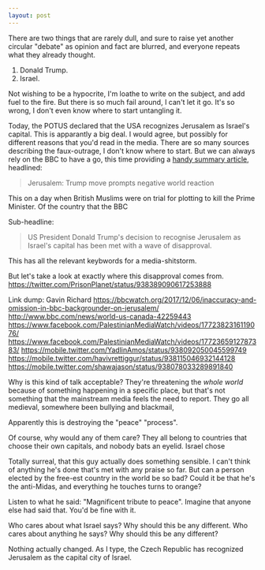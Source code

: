```yaml
---
layout: post
---
```


There are two things that are rarely dull, and sure to raise yet another
circular "debate" as opinion and fact are blurred, and everyone
repeats what they already thought.

1. Donald Trump.
1. Israel.

Not wishing to be a hypocrite, I'm loathe to write on the subject, and
add fuel to the fire. But there is so much fail around, I can't let it
go. It's so wrong, I don't even know where to start untangling it. 

Today, the POTUS declared that the USA recognizes Jerusalem as Israel's
capital. This is apparantly a big deal. I would agree, but possibly for
different reasons that you'd read in the media. There are so many
sources describing the faux-outrage, I don't know where to start. But we
can always rely on the BBC to have a go, this time providing a [handy summary article](http://www.bbc.com/news/world-middle-east-42250340), headlined:

> Jerusalem: Trump move prompts negative world reaction

This on a day when British Muslims were on trial for plotting to kill
the Prime Minister. Of the country that the BBC 

Sub-headline:

> US President Donald Trump's decision to recognise Jerusalem as
> Israel's capital has been met with a wave of disapproval.

This has all the relevant keybwords for a media-shitstorm.

But let's take a look at exactly where this disapproval comes from.
https://twitter.com/PrisonPlanet/status/938389090617253888

Link dump:
Gavin
Richard
https://bbcwatch.org/2017/12/06/inaccuracy-and-omission-in-bbc-backgrounder-on-jerusalem/
http://www.bbc.com/news/world-us-canada-42259443
https://www.facebook.com/PalestinianMediaWatch/videos/1772382316119076/
https://www.facebook.com/PalestinianMediaWatch/videos/1772365912787383/
https://mobile.twitter.com/YadlinAmos/status/938092050045599749
https://mobile.twitter.com/havivrettiggur/status/938115046932144128
https://mobile.twitter.com/shawajason/status/938078033289891840

Why is this kind of talk acceptable? They're threatening the *whole
world* because of something happening in a specific place, but that's
not something that the mainstream media feels the need to report. They
go all medieval, somewhere been bullying and blackmail, 

Apparently this is destroying the "peace" "process". 

Of course, why would any of them care? They all belong to countries that
choose their own capitals, and nobody bats an eyelid. Israel chose

Totally surreal, that this guy actually does something sensible. I can't
think of anything he's done that's met with any praise so far. But can a
person elected by the free-est country in the
world be so bad? Could it be that he's the anti-Midas, and everything he
touches turns to orange?

Listen to what he said: "Magnificent tribute to peace". Imagine that
anyone else had said that. You'd be fine with it.

Who cares about what Israel says? Why should this be any different.
Who cares about anything he says? Why should this be any different?

Nothing actually changed. As I type, the Czech Republic has recognized
Jerusalem as the capital city of Israel. 
